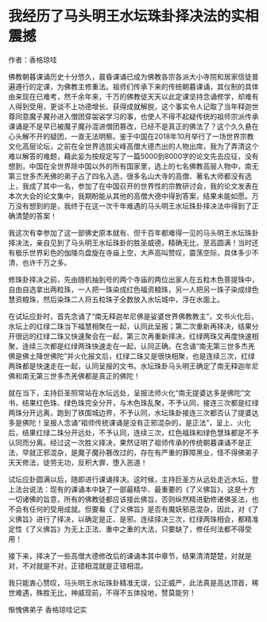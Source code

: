 # 我经历了马头明王水坛珠卦择决法的实相震撼

作者：香格琼哇




佛教朝暮课诵历史十分悠久，晨昏课诵已成为佛教各宗各派大小寺院和居家信徒普遍遵行的定课，为佛教主修重法。祖师们传承下来的传统朝暮课诵，其仪制的具体由来现在已难考，然千余年来，千万的佛教徒天天以此定课坚持念诵修学，却难有人得到受用，更谈不上功德增长、获得成就解脱，这个事实令人记取了当年释迦世尊同意魔子魔孙进入僧团穿袈裟学习的事，也使人不得不起疑传统的祖师宗派传承课诵是不是早已被魔子魔孙混进僧团篡改，已经不是真正的佛法了？这个久久悬在心头解不开的疑团，一直无法明察。鉴于中国在2018年10月举行了一场世界宗教文化高层论坛，之前在全世界选拔尖峰高僧大德杰出的人物出席，我为了弄清这个难以解答的难题，藉此妄为按规定写了一篇5000到8000字的论文先去应征，没有想到，中国在全世界除中国以外的所有国家里，选上的七名佛教高层人物中，南无第三世多杰羌佛的弟子占了四名入选，很多名山大寺的高僧、著名大师都没有选上，我成了其中一名，参加了在中国召开的世界性的宗教研讨会，我的论文发表在本次大会的论文集中，我期盼能从其他的高僧大德中得到答案，结果未能如愿。万万没有想到的是，我终于在这一次千年难遇的马头明王水坛珠卦择决法中得到了正确清楚的答案！


我这次有幸参加了这一部佛史原本就有、但千百年都难得一见的马头明王水坛珠卦择决法，亲自见到了马头明王水坛珠卦的胜圣威德，精确无比，至高圆满！当时还有极乐世界彩色的伽陵鸟盘旋在寺庙上空，大声高叫赞叹，震荡空际，具体多少不清，也许千万之多。


修珠卦择决之前，先由随机抽到号的两个寺庙的两位出家人在五粒木色菩提珠中，自由自选拿出两粒珠，一人把一珠染成红色福资粮珠，另一人把另一珠子染成绿色慧资粮珠，然后染珠二人将五粒珠子全数放入水坛城中，浮在水面上。


在试坛应卦时，首先念诵了“南无释迦牟尼佛是娑婆世界佛教教主”，文书火化后，水坛上的红绿二珠当下福慧相聚在一起，认同此呈报；第二次重新再择决，结果分开很远的红绿二珠又快速聚会在一起，第三次再重新择决，红绿两珠又再度快速相聚，连续三次都是红绿两珠快速走在一起，认同正确。在念诵“南无第三世多杰羌佛是佛土降世佛陀”并火化报文后，红绿二珠又是很快相聚，也是连续三次，红绿两珠都是快速走在一起，认同呈报的文书。水坛珠卦马头明王确定了南无释迦牟尼佛和南无第三世多杰羌佛都是真正的佛陀！


就在当下，主持巨圣照常站在水坛远处，呈报法师火化“南无提婆达多是佛陀”文书，结果红色珠、绿色珠完全分开，与木色珠乱聚，不予认同，接连三次都是红绿两珠分开远离，跑到了铁围城边界，不予认同，水坛珠卦接连三次都否认了提婆达多是佛陀！呈报人念诵“祖师传统课诵是没有正邪混杂的，是正法”，呈上、火化后，结果红绿二珠分开远处，不予认同，连续三次，红色福珠和绿色慧珠都是不予认同而分离。经过这一次胜义择决，果然证明了祖师传承的传统朝暮课诵不是正法，早就正邪混杂，是魔子魔孙篡改过的，存在有严重的罪障黑业，怪不得佛弟子天天修法，徒劳无功，反积大罪，堕入恶道！


试坛应卦圆满以后，随即进行课诵择决。这时候，主持巨圣方从远处走近水坛，登上法台说法：现有的课诵本中缺了一部最精华、最重要的《了义佛旨》，这是十方一切诸佛的旨意，所有的佛教徒都应该接此佛旨，否则纵然精进勤修诸佛圣法，也不会有任何的受用成就。但要看《了义佛旨》是否有魔妖邪恶混杂，因此，对《了义佛旨》进行了择决，以确定是正、是邪。连续择决三次，红绿两珠相会，都精准定性《了义佛旨》为无上正法、重中之重的大法，只要缺了，修任何法都不得受用！


接下来，择决了一些高僧大德修改后的课诵本其中章节，结果清清楚楚，对就是对，不对就是不对，正错相混就是正错相混。


我只能衷心赞叹，马头明王水坛珠卦精准无误，公正威严，此法真是高达顶首，稀世难遇，殊胜无比，神威现前，不得不五体投地，赞莫能穷！

惭愧佛弟子  香格琼哇记实
